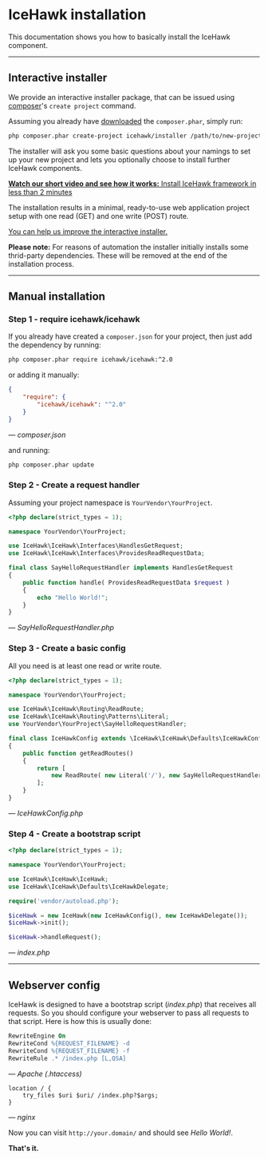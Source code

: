 # IceHawk installation

This documentation shows you how to basically install the IceHawk component.

<hr class="blockspace">

## Interactive installer

We provide an interactive installer package, that can be issued using [composer](https://getcomposer.org)'s `create project` command.

Assuming you already have [downloaded](https://getcomposer.org/download/) the `composer.phar`, simply run:

```bash
php composer.phar create-project icehawk/installer /path/to/new-project
```

The installer will ask you some basic questions about your namings to set up your new project and lets you optionally choose to install further IceHawk components.

<i class="fa fa-youtube"></i> [**Watch our short video and see how it works:** Install IceHawk framework in less than 2 minutes](https://youtu.be/ns62lw52AOU)

The installation results in a minimal, ready-to-use web application project setup 
with one read (GET) and one write (POST) route.

<i class="fa fa-github"></i> [You can help us improve the interactive installer.](https://github.com/icehawk/installer/blob/master/CONTRIBUTING.md)

**Please note:** For reasons of automation the installer initially installs some thrid-party dependencies. These will be removed at the end of the installation process.

<hr class="blockspace">

## Manual installation

### Step 1 - require icehawk/icehawk

If you already have created a `composer.json` for your project, then just add the dependency by running:

```bash
php composer.phar require icehawk/icehawk:^2.0
```

or adding it manually:

```json
{
    "require": {
        "icehawk/icehawk": "^2.0"
    }
}
```
_— composer.json_

and running:

```bash
php composer.phar update
```

### Step 2 - Create a request handler

Assuming your project namespace is `YourVendor\YourProject`. 

```php
<?php declare(strict_types = 1);

namespace YourVendor\YourProject;

use IceHawk\IceHawk\Interfaces\HandlesGetRequest;
use IceHawk\IceHawk\Interfaces\ProvidesReadRequestData;

final class SayHelloRequestHandler implements HandlesGetRequest
{
    public function handle( ProvidesReadRequestData $request ) 
    {
        echo "Hello World!";   
    }   
}

```
_— SayHelloRequestHandler.php_

### Step 3 - Create a basic config

All you need is at least one read or write route.

```php
<?php declare(strict_types = 1);

namespace YourVendor\YourProject;

use IceHawk\IceHawk\Routing\ReadRoute;
use IceHawk\IceHawk\Routing\Patterns\Literal;
use YourVendor\YourProject\SayHelloRequestHandler;

final class IceHawkConfig extends \IceHawk\IceHawk\Defaults\IceHawkConfig
{
    public function getReadRoutes() 
    {
        return [
            new ReadRoute( new Literal('/'), new SayHelloRequestHandler() ),    
        ];
    }
}

```
_— IceHawkConfig.php_

### Step 4 - Create a bootstrap script

```php
<?php declare(strict_types = 1);

namespace YourVendor\YourProject;

use IceHawk\IceHawk\IceHawk;
use IceHawk\IceHawk\Defaults\IceHawkDelegate;

require('vendor/autoload.php');

$iceHawk = new IceHawk(new IceHawkConfig(), new IceHawkDelegate());
$iceHawk->init();

$iceHawk->handleRequest();

```
_— index.php_


<hr class="blockspace">

## Webserver config

IceHawk is designed to have a bootstrap script (_index.php_) that receives all requests.
So you should configure your webserver to pass all requests to that script. Here is how this is usually done:

```apache
RewriteEngine On
RewriteCond %{REQUEST_FILENAME} -d
RewriteCond %{REQUEST_FILENAME} -f
RewriteRule .* /index.php [L,QSA]
```
_— Apache (.htaccess)_


```nginx
location / {
	try_files $uri $uri/ /index.php?$args;
}
```
_— nginx_

Now you can visit `http://your.domain/` and should see _Hello World!_.

**That's it.**

